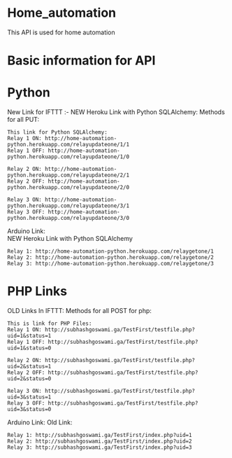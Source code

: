 # Home_automation
This API is used for home automation

# Basic information for API

# Python
New Link for IFTTT :- 
NEW Heroku Link with Python SQLAlchemy:
	Methods for all PUT:
	
	This link for Python SQLAlchemy:
	Relay 1 ON: http://home-automation-python.herokuapp.com/relayupdateone/1/1
	Relay 1 OFF: http://home-automation-python.herokuapp.com/relayupdateone/1/0

	Relay 2 ON: http://home-automation-python.herokuapp.com/relayupdateone/2/1
	Relay 2 OFF: http://home-automation-python.herokuapp.com/relayupdateone/2/0

	Relay 3 ON: http://home-automation-python.herokuapp.com/relayupdateone/3/1
	Relay 3 OFF: http://home-automation-python.herokuapp.com/relayupdateone/3/0

Arduino Link:	
NEW Heroku Link with Python SQLAlchemy

	Relay 1: http://home-automation-python.herokuapp.com/relaygetone/1
	Relay 2: http://home-automation-python.herokuapp.com/relaygetone/2
	Relay 3: http://home-automation-python.herokuapp.com/relaygetone/3
	
	
# PHP Links
OLD Links In IFTTT:
	Methods for all POST for php:
	
	This is link for PHP Files:
	Relay 1 ON: http://subhashgoswami.ga/TestFirst/testfile.php?uid=1&status=1
	Relay 1 OFF: http://subhashgoswami.ga/TestFirst/testfile.php?uid=1&status=0
	
	Relay 2 ON: http://subhashgoswami.ga/TestFirst/testfile.php?uid=2&status=1
	Relay 2 OFF: http://subhashgoswami.ga/TestFirst/testfile.php?uid=2&status=0

	Relay 3 ON: http://subhashgoswami.ga/TestFirst/testfile.php?uid=3&status=1
	Relay 3 OFF: http://subhashgoswami.ga/TestFirst/testfile.php?uid=3&status=0

Arduino Link:
Old Link:

	Relay 1: http://subhashgoswami.ga/TestFirst/index.php?uid=1
	Relay 2: http://subhashgoswami.ga/TestFirst/index.php?uid=2
	Relay 3: http://subhashgoswami.ga/TestFirst/index.php?uid=3